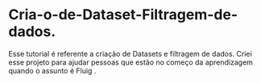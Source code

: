 # Cria-o-de-Dataset-Filtragem-de-dados.
Esse tutorial é referente a criação de Datasets e filtragem de dados.  Criei esse projeto para ajudar pessoas que estão no começo da aprendizagem quando o assunto é Fluig .
